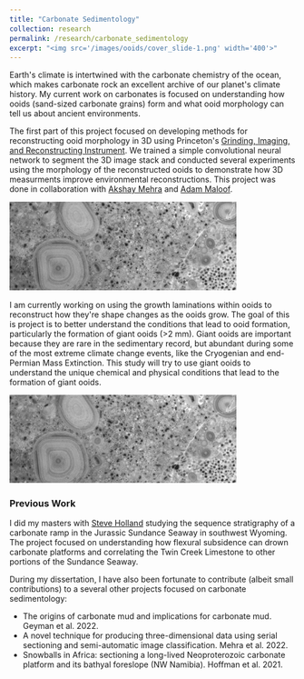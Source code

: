 ```yaml
---
title: "Carbonate Sedimentology"
collection: research
permalink: /research/carbonate_sedimentology
excerpt: "<img src='/images/ooids/cover_slide-1.png' width='400'>"
---
```




Earth's climate is intertwined with the carbonate chemistry of the ocean, which makes carbonate rock an excellent archive of our planet's climate history. My current work on carbonates is focused on understanding how ooids (sand-sized carbonate grains) form and what ooid morphology can tell us about ancient environments.

The first part of this project focused on developing methods for reconstructing ooid morphology in 3D using Princeton's [Grinding, Imaging, and Reconstructing Instrument](https://giri.princeton.edu/). We trained a simple convolutional neural network to segment the 3D image stack and conducted several experiments using the morphology of the reconstructed ooids to demonstrate how 3D measurments improve environmental reconstructions. This project was done in collaboration with [Akshay Mehra](https://www.akshaymehra.com/) and [Adam Maloof](https://geosciences.princeton.edu/people/adam-c-maloof).

<img src='/images/ooids/cover_slide-1.png' width='400'>

I am currently working on using the growth laminations within ooids to reconstruct how they're shape changes as the ooids grow. The goal of this is project is to better understand  the conditions that lead to ooid formation, particularly the formation of giant ooids (>2 mm). Giant ooids are important because they are rare in the sedimentary record, but abundant during some of the most extreme climate change events, like the Cryogenian and end-Permian Mass Extinction. This study will try to use giant ooids to understand the unique chemical and physical conditions that lead to the formation of giant ooids.

<img src='/images/ooids/cover_slide-1.png' width='400'>

### Previous Work

I did my masters with [Steve Holland](http://strata.uga.edu/) studying the sequence stratigraphy of a carbonate ramp in the Jurassic Sundance Seaway in southwest Wyoming. The project focused on understanding how flexural subsidence can drown carbonate platforms and correlating the Twin Creek Limestone to other portions of the Sundance Seaway.

During my dissertation, I have also been fortunate to contribute (albeit small contributions) to a several other projects focused on carbonate sedimentology:

- The origins of carbonate mud and implications for carbonate mud. Geyman et al. 2022.
- A novel technique for producing three-dimensional data using serial sectioning and semi-automatic image classification. Mehra et al. 2022.
- Snowballs in Africa: sectioning a long-lived Neoproterozoic carbonate platform and its bathyal foreslope (NW Namibia). Hoffman et al. 2021.
